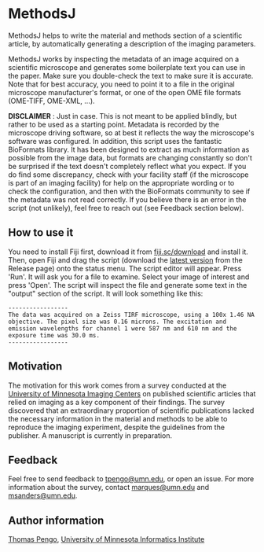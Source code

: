 # MethodsJ
MethodsJ helps to write the material and methods section of a scientific article, by automatically generating a description of the imaging parameters.

MethodsJ works by inspecting the metadata of an image acquired on a scientific microscope and generates some boilerplate text you can use in the paper. Make sure you double-check the text to make sure it is accurate. Note that for best accuracy, you need to point it to a file in the original microscope manufacturer's format, or one of the open OME file formats (OME-TIFF, OME-XML, ...).

**DISCLAIMER** : Just in case. This is not meant to be applied blindly, but rather to be used as a starting point. Metadata is recorded by the microscope driving software, so at best it reflects the way the microscope's software was configured. In addition, this script uses the fantastic BioFormats library. It has been designed to extract as much information as possible from the image data, but formats are changing constantly so don't be surprised if the text doesn't completely reflect what you expect. If you do find some discrepancy, check with your facility staff (if the microscope is part of an imaging facility) for help on the appropriate wording or to check the configuration, and then with the BioFormats community to see if the metadata was not read correctly. If you believe there is an error in the script (not unlikely), feel free to reach out (see Feedback section below).

## How to use it
You need to install Fiji first, download it from [fiji.sc/download](https://fiji.sc/download) and install it. Then, open Fiji and drag the script (download the [latest version](https://github.com/tp81/mm_helper/releases/latest/download/mm_blurb_generator.py) from the Release page) onto the status menu. The script editor will appear. Press 'Run'. It will ask you for a file to examine. Select your image of interest and press 'Open'. The script will inspect the file and generate some text in the "output" section of the script. It will look something like this:

```
-----------------
The data was acquired on a Zeiss TIRF microscope, using a 100x 1.46 NA objective. The pixel size was 0.16 microns. The excitation and emission wavelengths for channel 1 were 587 nm and 610 nm and the exposure time was 30.0 ms. 
-----------------
```

## Motivation
The motivation for this work comes from a survey conducted at the [University of Minnesota Imaging Centers](http://uic.umn.edu) on published scientific articles that relied on imaging as a key component of their findings. The survey discovered that an extraordinary proportion of scientific publications lacked the necessary information in the material and methods to be able to reproduce the imaging experiment, despite the guidelines from the publisher. A manuscript is currently in preparation.

## Feedback
Feel free to send feedback to tpengo@umn.edu, or open an issue. For more information about the survey, contact marques@umn.edu and msanders@umn.edu.

## Author information
[Thomas Pengo](mailto:tpengo@umn.edu), [University of Minnesota Informatics Institute](https://research.umn.edu/units/umii)

